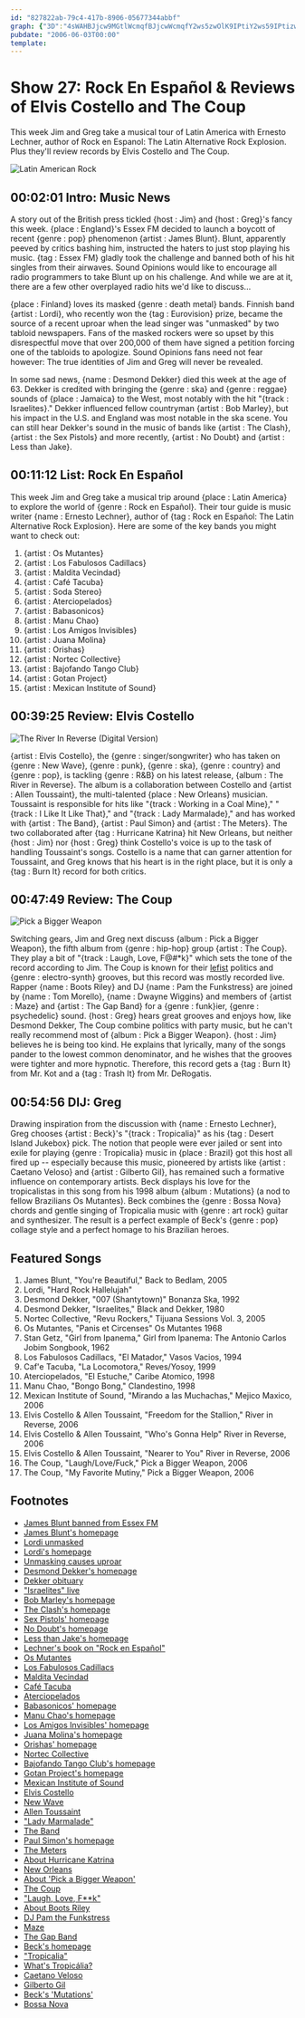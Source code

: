 ```yaml
---
id: "827822ab-79c4-417b-8906-05677344abbf"
graph: {"3D":"4sWAHBJjcw9MGtlWcmqfBJjcwWcmqfY2ws5zwOlK9IPtiY2ws59IPtizwOlK9IPtiTPN1XGJnBWPDpNzPDpNzo2HvqPDpNzfK3DyPDpNzqfC39bbCF6qfC390m5UhqfC397kV0oqfC39BDzbVqfC39","IO":"","1TP":"VnasGgr93qBLsPGVnasGVnasGqfC397q8hCVnasG9MGtlVnasGBGSb8VnasG9UPVehB7UvhB7UvxI4xSU8G2xhB7UvOGs7xhB7UvhB7UvsXd0KXBAWVhB7UvN6lJEhB7Uv9UPVenJ3bIX6cfdgMit6BHm1GgMit6","27P":"1an7ugMit61an7uBQsAM1an7uaHCGg1an7uDkkEA1an7uBDvbUBDvbUDkkEABDvbUBGUfMBDvbUHB5G5BDvbULWTQyBDvbUskGlPBHm1GgMit6BQsAMX6cfd","2JK":"XYBPeanPbjXYBPehAbjp9MGtlXYBPeanPbjhAbjpanPbjyGeoqDytaFanPbj5ffo99Fdon5ffo9cBZbL5ffo9l53k7"}
pubdate: "2006-06-03T00:00"
template: 
---
```






# Show 27: Rock En Español & Reviews of Elvis Costello and The Coup

This week Jim and Greg take a musical tour of Latin America with Ernesto Lechner, author of Rock en Espanol: The Latin Alternative Rock Explosion. Plus they'll review records by Elvis Costello and The Coup.

![Latin American Rock](https://static.soundopinions.org/images/2006/latinamerica.jpg)



## 00:02:01 Intro: Music News

A story out of the British press tickled {host : Jim} and {host : Greg}'s fancy this week. {place : England}'s Essex FM decided to launch a boycott of recent {genre : pop} phenomenon {artist : James Blunt}. Blunt, apparently peeved by critics bashing him, instructed the haters to just stop playing his music. {tag : Essex FM} gladly took the challenge and banned both of his hit singles from their airwaves. Sound Opinions would like to encourage all radio programmers to take Blunt up on his challenge. And while we are at it, there are a few other overplayed radio hits we'd like to discuss...

{place : Finland} loves its masked {genre : death metal} bands. Finnish band {artist : Lordi}, who recently won the {tag : Eurovision} prize, became the source of a recent uproar when the lead singer was "unmasked" by two tabloid newspapers. Fans of the masked rockers were so upset by this disrespectful move that over 200,000 of them have signed a petition forcing one of the tabloids to apologize. Sound Opinions fans need not fear however: The true identities of Jim and Greg will never be revealed.

In some sad news, {name : Desmond Dekker} died this week at the age of 63. Dekker is credited with bringing the {genre : ska} and {genre : reggae} sounds of {place : Jamaica} to the West, most notably with the hit "{track : Israelites}." Dekker influenced fellow countryman {artist : Bob Marley}, but his impact in the U.S. and England was most notable in the ska scene. You can still hear Dekker's sound in the music of bands like {artist : The Clash}, {artist : the Sex Pistols} and more recently, {artist : No Doubt} and {artist : Less than Jake}.



## 00:11:12 List: Rock En Español

This week Jim and Greg take a musical trip around {place : Latin America} to explore the world of {genre : Rock en Español}. Their tour guide is music writer {name : Ernesto Lechner}, author of {tag : Rock en Español: The Latin Alternative Rock Explosion}. Here are some of the key bands you might want to check out:

1. {artist : Os Mutantes}
2. {artist : Los Fabulosos Cadillacs}
3. {artist : Maldita Vecindad}
4. {artist : Café Tacuba}
5. {artist : Soda Stereo}
6. {artist : Aterciopelados}
7. {artist : Babasonicos}
8. {artist : Manu Chao}
9. {artist : Los Amigos Invisibles}
10. {artist : Juana Molina}
11. {artist : Orishas}
12. {artist : Nortec Collective}
13. {artist : Bajofando Tango Club}
14. {artist : Gotan Project}
15. {artist : Mexican Institute of Sound}



## 00:39:25 Review: Elvis Costello

![The River In Reverse (Digital Version)](https://static.soundopinions.org/assets/27/1TP0.jpg)

{artist : Elvis Costello}, the {genre : singer/songwriter} who has taken on {genre : New Wave}, {genre : punk}, {genre : ska}, {genre : country} and {genre : pop}, is tackling {genre : R&B} on his latest release, {album : The River in Reverse}. The album is a collaboration between Costello and {artist : Allen Toussaint}, the multi-talented {place : New Orleans} musician. Toussaint is responsible for hits like "{track : Working in a Coal Mine}," "{track : I Like It Like That}," and "{track : Lady Marmalade}," and has worked with {artist : The Band}, {artist : Paul Simon} and {artist : The Meters}. The two collaborated after {tag : Hurricane Katrina} hit New Orleans, but neither {host : Jim} nor {host : Greg} think Costello's voice is up to the task of handling Toussaint's songs. Costello is a name that can garner attention for Toussaint, and Greg knows that his heart is in the right place, but it is only a {tag : Burn It} record for both critics.



## 00:47:49 Review: The Coup

![Pick a Bigger Weapon](https://static.soundopinions.org/assets/27/27P0.jpg)

Switching gears, Jim and Greg next discuss {album : Pick a Bigger Weapon}, the fifth album from {genre : hip-hop} group {artist : The Coup}. They play a bit of "{track : Laugh, Love, F@#*k}" which sets the tone of the record according to Jim. The Coup is known for their [lefist](http://rapgenius.com/The-coup-5-million-ways-to-kill-a-ceo-lyrics) politics and {genre : electro-synth} grooves, but this record was mostly recorded live. Rapper {name : Boots Riley} and DJ {name : Pam the Funkstress} are joined by {name : Tom Morello}, {name : Dwayne Wiggins} and members of {artist : Maze} and {artist : The Gap Band} for a {genre : funk}ier, {genre : psychedelic} sound. {host : Greg} hears great grooves and enjoys how, like Desmond Dekker, The Coup combine politics with party music, but he can't really recommend most of {album : Pick a Bigger Weapon}. {host : Jim} believes he is being too kind. He explains that lyrically, many of the songs pander to the lowest common denominator, and he wishes that the grooves were tighter and more hypnotic. Therefore, this record gets a {tag : Burn It} from Mr. Kot and a {tag : Trash It} from Mr. DeRogatis.



## 00:54:56 DIJ: Greg

Drawing inspiration from the discussion with {name : Ernesto Lechner}, Greg chooses {artist : Beck}'s "{track : Tropicalia}" as his {tag : Desert Island Jukebox} pick. The notion that people were ever jailed or sent into exile for playing {genre : Tropicalia} music in {place : Brazil} got this host all fired up -- especially because this music, pioneered by artists like {artist : Caetano Veloso} and {artist : Gilberto Gil}, has remained such a formative influence on contemporary artists. Beck displays his love for the tropicalistas in this song from his 1998 album {album : Mutations} (a nod to fellow Brazilians Os Mutantes). Beck combines the {genre : Bossa Nova} chords and gentle singing of Tropicalia music with {genre : art rock} guitar and synthesizer. The result is a perfect example of Beck's {genre : pop} collage style and a perfect homage to his Brazilian heroes.



## Featured Songs

1. James Blunt, "You're Beautiful," Back to Bedlam, 2005
2. Lordi, "Hard Rock Hallelujah"
3. Desmond Dekker, "007 (Shantytown)" Bonanza Ska, 1992
4. Desmond Dekker, "Israelites," Black and Dekker, 1980
5. Nortec Collective, "Revu Rockers," Tijuana Sessions Vol. 3, 2005
6. Os Mutantes, "Panis et Circenses" Os Mutantes 1968
7. Stan Getz, "Girl from Ipanema," Girl from Ipanema: The Antonio Carlos Jobim Songbook, 1962
8. Los Fabulosos Cadillacs, "El Matador," Vasos Vacios, 1994
9. Caf'e Tacuba, "La Locomotora," Reves/Yosoy, 1999
10. Aterciopelados, "El Estuche," Caribe Atomico, 1998
11. Manu Chao, "Bongo Bong," Clandestino, 1998
12. Mexican Institute of Sound, "Mirando a las Muchachas," Mejico Maxico, 2006
13. Elvis Costello & Allen Toussaint, "Freedom for the Stallion," River in Reverse, 2006
14. Elvis Costello & Allen Toussaint, "Who's Gonna Help" River in Reverse, 2006
15. Elvis Costello & Allen Toussaint, "Nearer to You" River in Reverse, 2006
16. The Coup, "Laugh/Love/Fuck," Pick a Bigger Weapon, 2006
17. The Coup, "My Favorite Mutiny," Pick a Bigger Weapon, 2006



## Footnotes

- [James Blunt banned from Essex FM](http://www.nme.com/news/james-blunt/23184)
- [James Blunt's homepage](http://www.jamesblunt.com/)
- [Lordi unmasked](http://www.nme.com/news/lordi/23211)
- [Lordi's homepage](http://www.lordi.org/)
- [Unmasking causes uproar](http://news.bbc.co.uk/1/hi/entertainment/5034874.stm)
- [Desmond Dekker's homepage](http://www.desmonddekker.com/)
- [Dekker obituary](http://www.theguardian.com/culture/2006/may/26/uk.obituaries)
- ["Israelites" live](https://www.youtube.com/watch?v=r5JHGi0awgc)
- [Bob Marley's homepage](http://www.bobmarley.com/)
- [The Clash's homepage](http://www.theclash.com/)
- [Sex Pistols' homepage](http://www.sex-pistols.net/)
- [No Doubt's homepage](http://www.nodoubt.com/)
- [Less than Jake's homepage](http://www.lessthanjake.com/)
- [Lechner's book on "Rock en Español"](http://www.amazon.com/Rock-Espanol-Latin-Alternative-Explosion/dp/1556526032)
- [Os Mutantes](http://www.allmusic.com/artist/os-mutantes-mn0000488378)
- [Los Fabulosos Cadillacs](http://www.allmusic.com/artist/los-fabulosos-cadillacs-mn0000288111)
- [Maldita Vecindad](http://en.wikipedia.org/wiki/Maldita_Vecindad)
- [Café Tacuba](http://www.allmusic.com/artist/caf%C3%A9-tacuba-mn0000942680)
- [Aterciopelados](http://www.allmusic.com/artist/aterciopelados-mn0000511041)
- [Babasonicos' homepage](http://www.babasonicos.com/)
- [Manu Chao's homepage](http://www.manuchao.net/)
- [Los Amigos Invisibles' homepage](http://www.amigosinvisibles.com/)
- [Juana Molina's homepage](http://www.juanamolina.com/)
- [Orishas' homepage](http://www.allmusic.com/artist/orishas-mn0000481610)
- [Nortec Collective](http://en.wikipedia.org/wiki/Nortec_Collective)
- [Bajofando Tango Club's homepage](http://www.bajofondo.com/)
- [Gotan Project's homepage](http://www.gotanproject.com/)
- [Mexican Institute of Sound](http://en.wikipedia.org/wiki/Mexican_Institute_of_Sound)
- [Elvis Costello](http://www.allmusic.com/artist/elvis-costello-mn0000058549)
- [New Wave](http://en.wikipedia.org/wiki/New_Wave_music)
- [Allen Toussaint](http://www.allmusic.com/artist/allen-toussaint-mn0000933172)
- ["Lady Marmalade"](https://www.youtube.com/watch?v=t4LWIP7SAjY)
- [The Band](http://www.allmusic.com/artist/the-band-mn0000038490)
- [Paul Simon's homepage](http://www.paulsimon.com/)
- [The Meters](http://www.allmusic.com/artist/the-meters-mn0000402872)
- [About Hurricane Katrina](http://ngs.woc.noaa.gov/katrina/)
- [New Orleans](http://www.neworleans.com/)
- [About 'Pick a Bigger Weapon'](http://www.epitaph.com/artists/album/470/Pick_A_Bigger_Weapon)
- [The Coup](http://www.allmusic.com/artist/the-coup-mn0000784189)
- ["Laugh, Love, F**k"](http://www.lyricsdir.com/the-coup-laugh-love-fuck-lyrics.html)
- [About Boots Riley](http://www.sfgate.com/cgi-bin/article.cgi?f=/c/a/2006/02/03/DDGD1H18DT1.DTL)
- [DJ Pam the Funkstress](http://shoutmagazine.blogspot.com/2004/10/pam-funkstress.html)
- [Maze](http://www.allmusic.com/artist/maze-mn0000401114)
- [The Gap Band](http://www.allmusic.com/artist/the-gap-band-mn0000073383)
- [Beck's homepage](http://www.beck.com/)
- ["Tropicalia"](https://www.youtube.com/watch?v=HsY3n-ISDlw&feature=kp)
- [What's Tropicália?](http://www2.mcachicago.org/exhibition/tropicalia-a-revolution-in-brazilian-culture/)
- [Caetano Veloso](http://en.wikipedia.org/wiki/Caetano_Veloso)
- [Gilberto Gil](http://www.allmusic.com/artist/gilberto-gil-mn0000652255)
- [Beck's 'Mutations'](http://www.amazon.com/gp/product/B00000DHYK/002-9278548-2607266?v=glance&n=5174)
- [Bossa Nova](http://en.wikipedia.org/wiki/Bossa_nova)